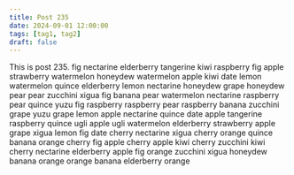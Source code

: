 ```yaml
---
title: Post 235
date: 2024-09-01 12:00:00
tags: [tag1, tag2]
draft: false
---
```

This is post 235.
fig
nectarine
elderberry
tangerine
kiwi
raspberry
fig
apple
strawberry
watermelon
honeydew
watermelon
apple
kiwi
date
lemon
watermelon
quince
elderberry
lemon
nectarine
honeydew
grape
honeydew
pear
pear
zucchini
xigua
fig
banana
pear
watermelon
nectarine
raspberry
pear
quince
yuzu
fig
raspberry
raspberry
pear
raspberry
banana
zucchini
grape
yuzu
grape
lemon
apple
nectarine
quince
date
apple
tangerine
raspberry
quince
ugli
apple
ugli
watermelon
elderberry
strawberry
apple
grape
xigua
lemon
fig
date
cherry
nectarine
xigua
cherry
orange
quince
banana
orange
cherry
fig
apple
cherry
apple
kiwi
cherry
zucchini
kiwi
cherry
nectarine
elderberry
apple
fig
orange
zucchini
xigua
honeydew
banana
orange
orange
banana
elderberry
orange
